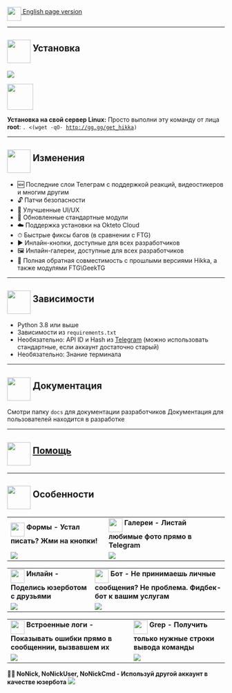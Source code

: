<a href="https://github.com/Isatau/ubh/blob/master/README.md"><img src="https://img.icons8.com/external-justicon-flat-justicon/344/external-uk-flag-countrys-flags-justicon-flat-justicon.png" width="32" align="middle"> English page version</a>
<hr>
<h2><img src="https://github.com/hikariatama/assets/raw/master/1326-command-window-line-flat.webp" height="54" align="middle"> Установка</h2>
<img src="https://github.com/hikariatama/assets/raw/master/install.gif">

<a href="https://cloud.okteto.com/#/deploy?repository=https://github.com/hikariatama/Hikka"><img src="https://user-images.githubusercontent.com/36935426/159979786-61a598ef-83c8-4c53-9cda-9aea31d61587.png" height="60"></a>

<b>Установка на свой сервер Linux:</b>
Просто выполни эту команду от лица <b>root</b>:
<code>. <(wget -qO- http://gg.gg/get_hikka)</code>

<hr>
<h2><img src="https://github.com/hikariatama/assets/raw/master/35-edit-flat.webp" height="54" align="middle"> Изменения</h2>

<ul>
	<li>🆕 Последние слои Телеграм с поддержкой реакций, видеостикеров и многим другим</li>
	<li>🔓 Патчи безопасности</li>
	<li>🎨 Улучшенные UI/UX</li>
	<li>📼 Обновленные стандартные модули</li>
	<li>☁️ Поддержка установки на Okteto Cloud</li>
	<li>⏱ Быстрые фиксы багов (в сравнении с FTG)</li>
	<li>▶️ Инлайн-кнопки, доступные для всех разработчиков</li>
	<li>🖼 Инлайн-галереи, доступные для всех разработчиков</li>
	<li>🔁 Полная обратная совместимость с прошлыми версиями Hikka, а также модулями FTG\GeekTG</li>
</ul>
<hr>
<h2 border="none"><img src="https://github.com/hikariatama/assets/raw/master/1312-micro-sd-card-flat.webp" height="54" align="middle"> Зависимости</h2>
<ul>
	<li>Python 3.8 или выше</li>
	<li>Зависимости из <code>requirements.txt</code></li>
	<li>Необязательно: API ID и Hash из <a href="https://my.telegram.org/apps" color="#2594cb">Telegram</a> (можно использовать стандартные, если аккаунт достаточно старый)</li>
	<li>Необязательно: Знание терминала</li>
</ul>
<hr>
<h2 border="none"><img src="https://github.com/hikariatama/assets/raw/master/680-it-developer-flat.webp" height="54" align="middle"> Документация</h2>

Смотри папку <code>docs</code> для документации разработчиков
Документация для пользователей находится в разработке
<hr>
<h2 border="none"><img src="https://github.com/hikariatama/assets/raw/master/981-consultation-flat.webp" height="54" align="middle"> <a href="https://t.me/hikka_talks">Помощь</a></h2>
<hr>
<h2 border="none"><img src="https://github.com/hikariatama/assets/raw/master/541-hand-washing-step-12-flat.webp" height="54" align="middle"> Особенности</h2>
<table>
	<tr>
		<td>
			<img src="https://github.com/hikariatama/assets/raw/master/1286-three-3-key-flat.webp" height="32" align="middle"><b> Формы - Устал писать? Жми на кнопки!</b>
		</td>
		<td>
			<img src="https://github.com/hikariatama/assets/raw/master/61-camera-flat.webp" height="32" align="middle"><b> Галереи - Листай любимые фото прямо в Telegram</b>
		</td>
	</tr>
	<tr>
		<td>
			<img src="https://user-images.githubusercontent.com/36935426/160475881-8463537a-265e-472a-9b1e-ede8b1cc3380.gif">
		</td>
		<td>
			<img src="https://user-images.githubusercontent.com/36935426/160475809-c171c5ff-010c-472c-903a-de9b8a2c61cc.gif">
		</td>
	</tr>
</table>
<table>
	<tr>
		<td>
			<img src="https://github.com/hikariatama/assets/raw/master/216-arrow-5-flat.webp" height="32" align="middle"><b> Инлайн - Поделись юзерботом с друзьями</b>
		</td>
		<td>
			<img src="https://github.com/hikariatama/assets/raw/master/1054-amazon-echo-speaker-flat.webp" height="32" align="middle"><b> Бот - Не принимаешь личные сообщения? Не проблема. Фидбек-бот к вашим услугам</b>
		</td>
	</tr>
	<tr>
		<td>
			<img src="https://user-images.githubusercontent.com/36935426/160475934-02e6df9d-e73a-42fc-99c7-8b12d1015336.gif">
		</td>
		<td>
			<img src="https://user-images.githubusercontent.com/36935426/160476037-9537f1c7-8b72-408f-b84c-b89825930bf5.gif">
		</td>
	</tr>
</table>
<table>
	<tr>
		<td>
			<img src="https://github.com/hikariatama/assets/raw/master/1140-error-flat.webp" height="32" align="middle"><b> Встроенные логи - Показывать ошибки прямо в сообщеннии, вызвавшем их</b>
		</td>
		<td>
			<img src="https://github.com/hikariatama/assets/raw/master/35-edit-flat.webp" height="32" align="middle"><b> Grep - Получить только нужные строки вывода команды</b>
		</td>
	</tr>
	<tr>
		<td>
			<img src="https://user-images.githubusercontent.com/36935426/160475684-86d11e83-832e-43fc-89d8-fd7bc85b1857.gif">
		</td>
		<td>
			<img src="https://user-images.githubusercontent.com/36935426/160475710-2adb0f11-afb6-4860-b1cd-85ccc5421d22.gif">
		</td>
	</tr>
</table>

<b>👨‍👦 NoNick, NoNickUser, NoNickCmd - Используй другой аккаунт в качестве юзербота</b>
<img src="https://user-images.githubusercontent.com/36935426/158637220-00495363-cf4a-4e6f-a4b2-51d693906ead.png">
